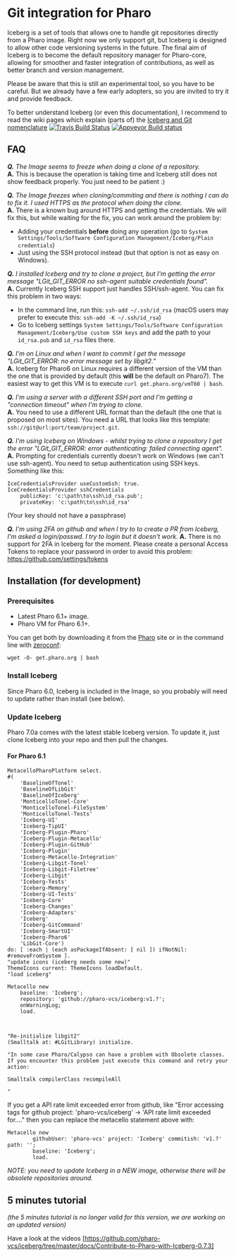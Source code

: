 # Git integration for Pharo
Iceberg is a set of tools that allows one to handle git repositories directly from a Pharo image. Right now we only support git, but Iceberg is designed to allow other code versioning systems in the future. The final aim of Iceberg is to become the default repository manager for Pharo-core, allowing for smoother and faster integration of contributions, as well as better branch and version management.

Please be aware that this is still an experimental tool, so you have to be careful. But we already have a few early adopters, so you are invited to try it and provide feedback.

To better understand Iceberg (or even this documentation), I recommend to read the wiki pages which explain (parts of) the [Iceberg and Git nomenclature](docs/Iceberg-glossary.md) 
[![Travis Build Status](https://travis-ci.org/pharo-vcs/iceberg.svg?branch=master)](https://travis-ci.org/pharo-vcs/iceberg)
[![Appveyor Build status](https://ci.appveyor.com/api/projects/status/github/pharo-vcs/iceberg?svg=true)](https://ci.appveyor.com/project/pharo-vcs/iceberg)  


## FAQ

***Q.** The Image seems to freeze when doing a clone of a repository.*  
**A.** This is because the operation is taking time and Iceberg still does not show feedback properly. You just need to be patient :)  

***Q.** The Image freezes when cloning/commiting and there is nothing I can do to fix it. I used HTTPS as the protocol when doing the clone.*  
**A.** There is a known bug around HTTPS and getting the credentials. We will fix this, but while waiting for the fix, you can work around the problem by:  
- Adding your credentials **before** doing any operation (go to `System Settings/Tools/Software Configuration Management/Iceberg/Plain credentials`)
- Just using the SSH protocol instead (but that option is not as easy on Windows).  

***Q.** I installed Iceberg and try to clone a project, but I'm getting the error message "LGit_GIT_ERROR no ssh-agent suitable credentials found".*  
**A.** Currently Iceberg SSH support just handles SSH/ssh-agent. You can fix this problem in two ways:  
- In the command line, run this: `ssh-add ~/.ssh/id_rsa` (macOS users may prefer to execute this: `ssh-add -K ~/.ssh/id_rsa`)
- Go to Iceberg settings `System Settings/Tools/Software Configuration Management/Iceberg/Use custom SSH keys` and add the path to your `id_rsa.pub` and `id_rsa` files there.  

***Q.** I'm on Linux and when I want to commit I get the message "LGit_GIT_ERROR: no error message set by libgit2."*  
**A.** Iceberg for Pharo6 on Linux requires a different version of the VM than the one that is provided by 
default (this **will** be the default on Pharo7). The easiest way to get this VM is to execute `curl get.pharo.org/vmT60 | bash`.  

***Q.** I'm using a server with a different SSH port and I'm getting a "connection timeout" when I'm trying to clone.*  
**A.** You need to use a different URL format than the default (the one that is proposed on most sites). You need a URL that looks like this template: ` ssh://git@url:port/team/project.git`.

***Q.** I'm using Iceberg on Windows - whilst trying to clone a repository I get the error "LGit_GIT_ERROR: error authenticating: failed connecting agent".*  
**A.** Prompting for credentials currently doesn't work on Windows (we can't use ssh-agent).  You need to setup authentication using SSH keys.  Something like this:
```Smalltalk
IceCredentialsProvider useCustomSsh: true.
IceCredentialsProvider sshCredentials
	publicKey: 'c:\path\to\ssh\id_rsa.pub';
	privateKey: 'c:\path\to\ssh\id_rsa'
```

(Your key should not have a passphrase)

***Q.** I'm using 2FA on github and when I try to to create a PR from Iceberg, I'm asked a login/passwd. I try to login but it doesn't work.*
**A.** There is no support for 2FA in Iceberg for the moment. Please create a personal Access Tokens to replace your password in order to avoid this problem: https://github.com/settings/tokens

## Installation (for development)
### Prerequisites
- Latest Pharo 6.1+ image.
- Pharo VM for Pharo 6.1+.

You can get both by downloading it from the [Pharo](http://pharo.org) site or in the command line with [zeroconf](http://get.pharo.org): 

```Shell
wget -O- get.pharo.org | bash
```

### Install Iceberg
Since Pharo 6.0, Iceberg is included in the Image, so you probably will need to update rather than install (see below).

### Update Iceberg
Pharo 7.0a comes with the latest stable Iceberg version. To update it, just clone Iceberg into your repo and then pull the changes.

#### For Pharo 6.1

```Smalltalk
MetacelloPharoPlatform select.
#(
    'BaselineOfTonel'
    'BaselineOfLibGit'
    'BaselineOfIceberg'
    'MonticelloTonel-Core'
    'MonticelloTonel-FileSystem'
    'MonticelloTonel-Tests'
    'Iceberg-UI' 
    'Iceberg-TipUI'
    'Iceberg-Plugin-Pharo' 
    'Iceberg-Plugin-Metacello' 
    'Iceberg-Plugin-GitHub' 
    'Iceberg-Plugin' 
    'Iceberg-Metacello-Integration' 
    'Iceberg-Libgit-Tonel' 
    'Iceberg-Libgit-Filetree' 
    'Iceberg-Libgit' 
    'Iceberg-Tests'
    'Iceberg-Memory'
    'Iceberg-UI-Tests'
    'Iceberg-Core' 
    'Iceberg-Changes' 
    'Iceberg-Adapters' 
    'Iceberg'
    'Iceberg-GitCommand'
    'Iceberg-SmartUI'
    'Iceberg-Pharo6'
    'LibGit-Core') 
do: [ :each | (each asPackageIfAbsent: [ nil ]) ifNotNil: #removeFromSystem ].
"update icons (iceberg needs some new)"
ThemeIcons current: ThemeIcons loadDefault.
"load iceberg"

Metacello new
  	baseline: 'Iceberg';
  	repository: 'github://pharo-vcs/iceberg:v1.?';
	onWarningLog;
  	load.
	

	
"Re-initialize libgit2"
(Smalltalk at: #LGitLibrary) initialize.

"In some case Pharo/Calypso can have a problem with Obsolete classes. If you encounter this problem just execute this command and retry your action:

Smalltalk compilerClass recompileAll

"
```

If you get a API rate limit exceeded error from github, like "Error accessing tags for github project: 'pharo-vcs/iceberg' -> 'API rate limit exceeded for...." then you can replace the metacello statement above with:
```
Metacello new
        githubUser: 'pharo-vcs' project: 'Iceberg' commitish: 'v1.?' path: '';
        baseline: 'Iceberg';
        load.
```
*NOTE: you need to update Iceberg in a NEW image, otherwise there will be obsolete repositories around.*

## 5 minutes tutorial
*(the 5 minutes tutorial is no longer valid for this version, we are working on an updated version)*

Have a look at the videos [https://github.com/pharo-vcs/iceberg/tree/master/docs/Contribute-to-Pharo-with-Iceberg-0.7.3]
